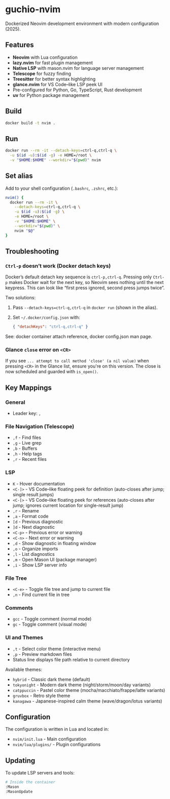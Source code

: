 # guchio-nvim

Dockerized Neovim development environment with modern configuration (2025).

## Features

- **Neovim** with Lua configuration
- **lazy.nvim** for fast plugin management
- **Native LSP** with mason.nvim for language server management
- **Telescope** for fuzzy finding
- **Treesitter** for better syntax highlighting
- **glance.nvim** for VS Code–like LSP peek UI
- Pre-configured for Python, Go, TypeScript, Rust development
- **uv** for Python package management

## Build

```bash
docker build -t nvim .
```

## Run

```bash
docker run --rm -it --detach-keys=ctrl-q,ctrl-q \
  -u $(id -u):$(id -g) -e HOME=/root \
  -v "$HOME:$HOME" --workdir="$(pwd)" nvim
```

## Set alias

Add to your shell configuration (`.bashrc`, `.zshrc`, etc.):

```bash
nvim() {
  docker run --rm -it \
    --detach-keys=ctrl-q,ctrl-q \
    -u $(id -u):$(id -g) \
    -e HOME=/root \
    -v "$HOME:$HOME" \
    --workdir="$(pwd)" \
    nvim "$@"
}
```

## Troubleshooting

### `Ctrl-p` doesn’t work (Docker detach keys)

Docker’s default detach key sequence is `ctrl-p,ctrl-q`. Pressing only `Ctrl-p`
makes Docker wait for the next key, so Neovim sees nothing until the next
keypress. This can look like “first press ignored, second press jumps twice”.

Two solutions:

1. Pass `--detach-keys=ctrl-q,ctrl-q` in `docker run` (shown in the alias).
2. Set `~/.docker/config.json` with:

   ```json
   { "detachKeys": "ctrl-q,ctrl-q" }
   ```

See: docker container attach reference, docker config.json man page.

### Glance `close` error on `<CR>`

If you see `... attempt to call method 'close' (a nil value)` when pressing `<CR>` in the Glance list, ensure you're on this version. The close is now scheduled and guarded with `is_open()`.

## Key Mappings

### General

- Leader key: `,`

### File Navigation (Telescope)

- `,f` - Find files
- `,g` - Live grep
- `,b` - Buffers
- `,h` - Help tags
- `,r` - Recent files

### LSP

- `K` - Hover documentation
- `<C-]>` - VS Code–like floating peek for definition (auto-closes after jump; single result jumps)
- `<C-[>` - VS Code–like floating peek for references (auto-closes after jump; ignores current location for single-result jump)
- `,r` - Rename
- `,a` - Format code
- `[d` - Previous diagnostic
- `]d` - Next diagnostic
- `<C-p>` - Previous error or warning
- `<C-n>` - Next error or warning
- `,d` - Show diagnostic in floating window
- `,o` - Organize imports
- `,l` - List diagnostics
- `,m` - Open Mason UI (package manager)
- `,i` - Show LSP server info

### File Tree

- `<C-e>` - Toggle file tree and jump to current file
- `,n` - Find current file in tree

### Comments

- `gcc` - Toggle comment (normal mode)
- `gc` - Toggle comment (visual mode)

### UI and Themes

- `,t` - Select color theme (interactive menu)
- `,p` - Preview markdown files
- Status line displays file path relative to current directory

Available themes:

- `hybrid` - Classic dark theme (default)
- `tokyonight` - Modern dark theme (night/storm/moon/day variants)
- `catppuccin` - Pastel color theme (mocha/macchiato/frappe/latte variants)
- `gruvbox` - Retro style theme
- `kanagawa` - Japanese-inspired calm theme (wave/dragon/lotus variants)

## Configuration

The configuration is written in Lua and located in:

- `nvim/init.lua` - Main configuration
- `nvim/lua/plugins/` - Plugin configurations

## Updating

To update LSP servers and tools:

```bash
# Inside the container
:Mason
:MasonUpdate
```
